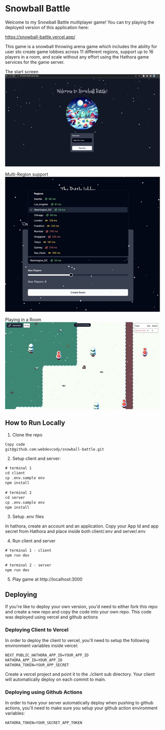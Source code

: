 # Snowball Battle

Welcome to my Snowball Battle multiplayer game! You can try playing the deployed version of this application here:

https://snowball-battle.vercel.app/

This game is a snowball throwing arena game which includes the ability for user sto create game lobbies across 11 different regions, support up to 16 players in a room, and scale without any effort using the Hathora game services for the game server.

The start screen
![screenshot of the game](./docs/start.jpeg)

Multi-Region support
![screenshot of the region dropdown](./docs/latency.jpeg)

Playing in a Room
![screenshot of the game](./docs/game.jpeg)

## How to Run Locally

1. Clone the repo

```
Copy code
git@github.com:webdevcody/snowball-battle.git
```

2. Setup client and server:

```
# terminal 1
cd client
cp .env.sample env
npm install

# terminal 2
cd server
cp .env.sample env
npm install
```

3. Setup .env files

In hathora, create an account and an application. Copy your App Id and app secret from Hathora and place inside both client/.env and server/.env

4. Run client and server

```
# terminal 1 - client
npm run dev

# terminal 2 - server
npm run dev
```

5. Play game at http://localhost:3000

## Deploying

If you're like to deploy your own version, you'd need to either fork this repo and create a new repo and copy the code into your own repo. This code was deployed using vercel and github actions

### Deploying Client to Vercel

In order to deploy the client to vercel, you'll need to setup the following environment variables inside vercel:

```
NEXT_PUBLIC_HATHORA_APP_ID=YOUR_APP_ID
HATHORA_APP_ID=YOUR_APP_ID
HATHORA_TOKEN=YOUR_APP_SECRET
```

Create a vercel project and point it to the ./client sub directory. Your client will automatically deploy on each commit to main.

### Deploying using Github Actions

In order to have your server automatically deploy when pushing to github actions, you'll need to make sure you setup your github action environment variables:

```
HATHORA_TOKEN=YOUR_SECRET_APP_TOKEN
```
